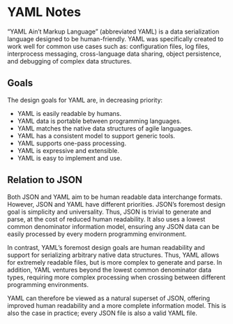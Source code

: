 # YAML Notes

“YAML Ain’t Markup Language” (abbreviated YAML) is a data serialization
language designed to be human-friendly.  YAML was specifically created to work
well for common use cases such as: configuration files, log files,
interprocess messaging, cross-language data sharing, object persistence, and
debugging of complex data structures.


## Goals

The design goals for YAML are, in decreasing priority:

* YAML is easily readable by humans.
* YAML data is portable between programming languages.
* YAML matches the native data structures of agile languages.
* YAML has a consistent model to support generic tools.
* YAML supports one-pass processing.
* YAML is expressive and extensible.
* YAML is easy to implement and use.


## Relation to JSON

Both JSON and YAML aim to be human readable data interchange formats.
However, JSON and YAML have different priorities.  JSON’s foremost design goal
is simplicity and universality.  Thus, JSON is trivial to generate and parse,
at the cost of reduced human readability.  It also uses a lowest common
denominator information model, ensuring any JSON data can be easily processed
by every modern programming environment.

In contrast, YAML’s foremost design goals are human readability and support
for serializing arbitrary native data structures.  Thus, YAML allows for
extremely readable files, but is more complex to generate and parse.  In
addition, YAML ventures beyond the lowest common denominator data types,
requiring more complex processing when crossing between different programming
environments.

YAML can therefore be viewed as a natural superset of JSON, offering improved
human readability and a more complete information model.  This is also the
case in practice; every JSON file is also a valid YAML file.
